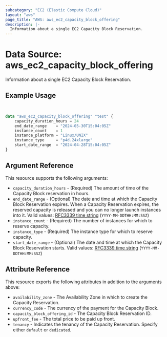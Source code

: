 ```yaml
---
subcategory: "EC2 (Elastic Compute Cloud)"
layout: "aws"
page_title: "AWS: aws_ec2_capacity_block_offering"
description: |-
  Information about a single EC2 Capacity Block Reservation.
---
```


# Data Source: aws_ec2_capacity_block_offering

Information about a single EC2 Capacity Block Reservation.

## Example Usage

```terraform


data "aws_ec2_capacity_block_offering" "test" {
    capacity_duration_hours = 24
    end_date_range    = "2024-05-30T15:04:05Z"
    instance_count    = 1
    instance_platform = "Linux/UNIX"
    instance_type     = "p4d.24xlarge"
    start_date_range  = "2024-04-28T15:04:05Z"
}

```

## Argument Reference

This resource supports the following arguments:

* `capacity_duration_hours` - (Required) The amount of time of the Capacity Block reservation in hours.
* `end_date_range` - (Optional) The date and time at which the Capacity Block Reservation expires. When a Capacity Reservation expires, the reserved capacity is released and you can no longer launch instances into it. Valid values: [RFC3339 time string](https://tools.ietf.org/html/rfc3339#section-5.8) (`YYYY-MM-DDTHH:MM:SSZ`)
* `instance_count` - (Required) The number of instances for which to reserve capacity.
* `instance_type` - (Required) The instance type for which to reserve capacity.
* `start_date_range` - (Optional) The date and time at which the Capacity Block Reservation starts. Valid values: [RFC3339 time string](https://tools.ietf.org/html/rfc3339#section-5.8) (`YYYY-MM-DDTHH:MM:SSZ`)

## Attribute Reference

This resource exports the following attributes in addition to the arguments above:

* `availability_zone` - The Availability Zone in which to create the Capacity Reservation.
* `currency_code` - The currency of the payment for the Capacity Block.
* `capacity_block_offering_id` - The Capacity Block Reservation ID.
* `upfront_fee` - The total price to be paid up front.
* `tenancy` - Indicates the tenancy of the Capacity Reservation. Specify either `default` or `dedicated`.
